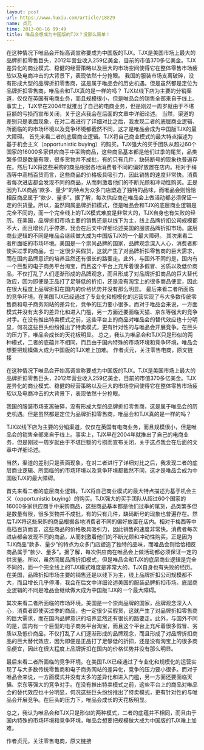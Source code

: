 ```yaml
---
layout: post
url: https://www.huxiu.com/article/18829
name: 贞元
time: 2013-08-16 09:49
title: 唯品会想成为中国版的TJX？没那么简单！
---
```

在这种情况下唯品会开始高调宣称要成为中国版的TJX。TJX是美国市场上最大的品牌折扣零售巨头，2012年营业收入259亿美金，目前的市值370多亿美金。TJX差异化的商业模式、稳健的经营策略以及巨大的市场空间使得它在整体零售市场疲软以及电商冲击的大背景下，表现依然十分抢眼。 我国的服装市场支离破碎，没有形成大型的品牌折扣零售商，这是属于唯品会的历史机遇。但是虽然都是定位为品牌折扣零售商，唯品会和TJX真的是一样的吗？ TJX以线下店为主要的分销渠道，仅仅在英国有电商业务，而且规模很小，但是唯品会的销售全部来自于线上。事实上，TJX早在2004年就推出了自己的电商业务，但是刚过一周岁就由于不堪巨额的亏损而宣布关闭，关于这点我会在后面的文章中详细论述。 当然，渠道的差别只是表面现象，在对二者进行了详细对比之后，我发现二者的底层商业逻辑、所面临的的市场环境以及竞争环境都截然不同，这才是唯品会成为中国版TJX的最大障碍。 首先来看二者的底层商业逻辑。TJX将自己商业模式的最大特点描述为基于机会主义（opportunistic buying）的购买。TJX强大的买手团队从超过60个国家的16000多家供应商手中采购商品，这些商品基本都是他们过季的尾货，品类繁多但是数量有限，很多货物并不成批，有的只有几件，缺码断号的现象也普遍存在。然后TJX将这些采购的商品根据各地消费者不同的偏好放置在店内。相对于梅西等中高档百货而言，这些商品的价格极具吸引力，因此销售的速度非常快。消费者每次进店都会发现不同的商品，从而刺激着他们的不断光顾和冲动性购买。正是因为TJX商品“款多、量少”的特点为众多门店塑造了独特的品味，而唯品会则恰恰相反商品属于“款少、量多”。据了解，每次供应商在唯品会上做活动都必须保证一定的供货量。所以，虽然同属品牌折扣模式，但是唯品会和TJX的底层商业逻辑是完全不同的，而一个完全线上的TJX模式难度是非常大的，TJX自身也有失败的经历。在美国，品牌折扣市场主要的销售还是以线下为主，线上品牌折扣公司规模都不大，而且增长几乎停滞，我会在后文中详细论述美国的服装品牌折扣市场。底层商业逻辑的不同是唯品会继续做大成为中国版TJX的一个最大障碍。 其次来看二者所面临的市场环境。美国是一个崇尚品牌的国家，品牌观念深入人心，消费者即使买过季的商品，也一定很少买假货，这就产生了对品牌折扣零售商的巨大需求，而在国内品牌意识的培养显然还有很长的路要走。此外，与国外不同的是，国内有一个巨型的电子商务平台淘宝，而且这个平台上充斥着很多假冒、劣质以及低价商品，不仅打乱了人们逐渐形成的品牌观念，而且形成了对品牌折扣商品的巨大替代效应，因为即便是正品打了足够低的折扣，还是没有淘宝上的很多商品便宜，因此在很大程度上品牌折扣在国内的价格优势并没有那么明显。 最后来看二者所面临的竞争环境。在美国TJX已经通过了专业化和规模化的运营实现了与大多数传统零售商和电子商务网站的差异化，竞争的压力要小很多。而对于唯品会来说，一方面模式并没有太多的差异化和进入门槛，另一方面还要面临天猫、京东等强大的竞争对手。在没有推出特卖模式之前，这些平台上的商品对唯品会的替代效应也十分明显，何况这些巨头纷纷推出了特卖模式，更有针对性的与唯品会开展竞争。在巨头的压力下，唯品会成长的天花板明显。 总之，我认为唯品会和TJX只是形似的两种模式，二者的底蕴并不相同，而且由于国内特殊的市场环境和竞争环境，唯品会想要把规模做大成为中国版的TJX难上加难。 作者贞元，关注零售电商，原文链接

在这种情况下唯品会开始高调宣称要成为中国版的TJX。TJX是美国市场上最大的品牌折扣零售巨头，2012年营业收入259亿美金，目前的市值370多亿美金。TJX差异化的商业模式、稳健的经营策略以及巨大的市场空间使得它在整体零售市场疲软以及电商冲击的大背景下，表现依然十分抢眼。

我国的服装市场支离破碎，没有形成大型的品牌折扣零售商，这是属于唯品会的历史机遇。但是虽然都是定位为品牌折扣零售商，唯品会和TJX真的是一样的吗？

TJX以线下店为主要的分销渠道，仅仅在英国有电商业务，而且规模很小，但是唯品会的销售全部来自于线上。事实上，TJX早在2004年就推出了自己的电商业务，但是刚过一周岁就由于不堪巨额的亏损而宣布关闭，关于这点我会在后面的文章中详细论述。

当然，渠道的差别只是表面现象，在对二者进行了详细对比之后，我发现二者的底层商业逻辑、所面临的的市场环境以及竞争环境都截然不同，这才是唯品会成为中国版TJX的最大障碍。

首先来看二者的底层商业逻辑。TJX将自己商业模式的最大特点描述为基于机会主义（opportunistic buying）的购买。TJX强大的买手团队从超过60个国家的16000多家供应商手中采购商品，这些商品基本都是他们过季的尾货，品类繁多但是数量有限，很多货物并不成批，有的只有几件，缺码断号的现象也普遍存在。然后TJX将这些采购的商品根据各地消费者不同的偏好放置在店内。相对于梅西等中高档百货而言，这些商品的价格极具吸引力，因此销售的速度非常快。消费者每次进店都会发现不同的商品，从而刺激着他们的不断光顾和冲动性购买。正是因为TJX商品“款多、量少”的特点为众多门店塑造了独特的品味，而唯品会则恰恰相反商品属于“款少、量多”。据了解，每次供应商在唯品会上做活动都必须保证一定的供货量。所以，虽然同属品牌折扣模式，但是唯品会和TJX的底层商业逻辑是完全不同的，而一个完全线上的TJX模式难度是非常大的，TJX自身也有失败的经历。在美国，品牌折扣市场主要的销售还是以线下为主，线上品牌折扣公司规模都不大，而且增长几乎停滞，我会在后文中详细论述美国的服装品牌折扣市场。底层商业逻辑的不同是唯品会继续做大成为中国版TJX的一个最大障碍。

其次来看二者所面临的市场环境。美国是一个崇尚品牌的国家，品牌观念深入人心，消费者即使买过季的商品，也一定很少买假货，这就产生了对品牌折扣零售商的巨大需求，而在国内品牌意识的培养显然还有很长的路要走。此外，与国外不同的是，国内有一个巨型的电子商务平台淘宝，而且这个平台上充斥着很多假冒、劣质以及低价商品，不仅打乱了人们逐渐形成的品牌观念，而且形成了对品牌折扣商品的巨大替代效应，因为即便是正品打了足够低的折扣，还是没有淘宝上的很多商品便宜，因此在很大程度上品牌折扣在国内的价格优势并没有那么明显。

最后来看二者所面临的竞争环境。在美国TJX已经通过了专业化和规模化的运营实现了与大多数传统零售商和电子商务网站的差异化，竞争的压力要小很多。而对于唯品会来说，一方面模式并没有太多的差异化和进入门槛，另一方面还要面临天猫、京东等强大的竞争对手。在没有推出特卖模式之前，这些平台上的商品对唯品会的替代效应也十分明显，何况这些巨头纷纷推出了特卖模式，更有针对性的与唯品会开展竞争。在巨头的压力下，唯品会成长的天花板明显。

总之，我认为唯品会和TJX只是形似的两种模式，二者的底蕴并不相同，而且由于国内特殊的市场环境和竞争环境，唯品会想要把规模做大成为中国版的TJX难上加难。

作者贞元，关注零售电商，原文链接

